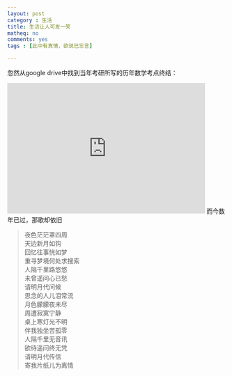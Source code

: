 ```yaml
---
layout: post 
category : 生活
title: 生活让人可发一笑
matheq: no
comments: yes
tags : [此中有真情，欲说已忘言]

---
```


忽然从google drive中找到当年考研所写的历年数学考点终结：
<iframe width="90%" height="300" frameborder="0" src="https://docs.google.com/spreadsheet/pub?key=0As7LY3zvvcfQdEY0UGNPOUhQdHhZYzNWbVNjelBxUWc&single=true&gid=0&output=html&widget=true"></iframe>
而今数年已过，那歌却依旧

> 夜色茫茫罩四周  
> 天边新月如钩  
> 回忆往事恍如梦  
> 重寻梦境何处求搜索  
> 人隔千里路悠悠  
> 未曾遥问心已愁  
> 请明月代问候  
> 思念的人儿泪常流  
> 月色朦朦夜未尽  
> 周遭寂寞宁静  
> 桌上寒灯光不明  
> 伴我独坐苦孤零  
> 人隔千里无音讯  
> 欲待遥问终无凭  
> 请明月代传信  
> 寄我片纸儿为离情  
